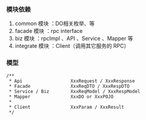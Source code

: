 ### 模块依赖

1. common 模块 ：DO相关枚举、等
2. facade 模块 ：rpc interface
3. biz 模块 ：rpcImpl 、API 、Service 、Mapper 等
4. integrate 模块 ：Client（调用其它服务的 RPC）

### 模型

```
/**
 * Api                  XxxRequest / XxxResponse
 * Facade               XxxReqDTO / XxxRespDTO
 * Service / Biz        XxxReqModel / XxxRespModel
 * Mapper               XxxDO or XxxPOJO
 * 
 * Client               XxxParam / XxxResult
 */
```